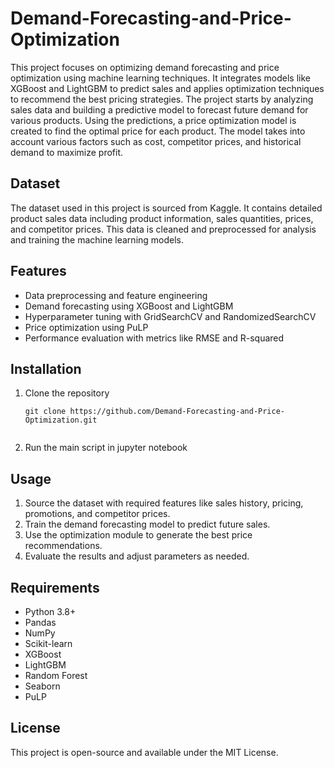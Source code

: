 # Demand-Forecasting-and-Price-Optimization


This project focuses on optimizing demand forecasting and price optimization using machine learning techniques. It integrates models like XGBoost and LightGBM to predict sales and applies optimization techniques to recommend the best pricing strategies. The project starts by analyzing sales data and building a predictive model to forecast future demand for various products. Using the predictions, a price optimization model is created to find the optimal price for each product. The model takes into account various factors such as cost, competitor prices, and historical demand to maximize profit.

## Dataset
The dataset used in this project is sourced from Kaggle. It contains detailed product sales data including product information, sales quantities, prices, and competitor prices. This data is cleaned and preprocessed for analysis and training the machine learning models.

## Features

- Data preprocessing and feature engineering
- Demand forecasting using XGBoost and LightGBM
- Hyperparameter tuning with GridSearchCV and RandomizedSearchCV
- Price optimization using PuLP
- Performance evaluation with metrics like RMSE and R-squared

## Installation

1. Clone the repository
   ```
   git clone https://github.com/Demand-Forecasting-and-Price-Optimization.git


3. Run the main script in jupyter notebook

## Usage

1. Source the dataset with required features like sales history, pricing, promotions, and competitor prices.
2. Train the demand forecasting model to predict future sales.
3. Use the optimization module to generate the best price recommendations.
4. Evaluate the results and adjust parameters as needed.


## Requirements

- Python 3.8+
- Pandas
- NumPy
- Scikit-learn
- XGBoost
- LightGBM
- Random Forest
- Seaborn
- PuLP


## License

This project is open-source and available under the MIT License.


